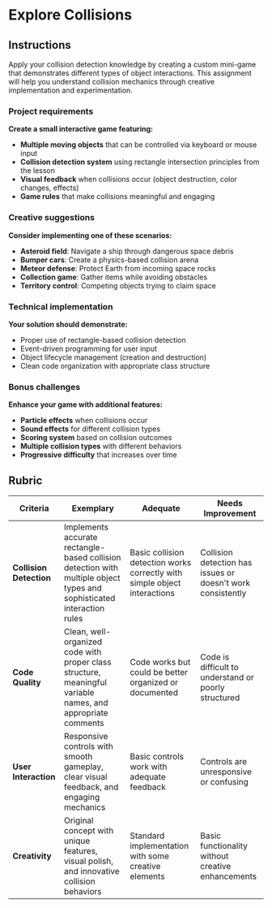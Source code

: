 # Explore Collisions

## Instructions

Apply your collision detection knowledge by creating a custom mini-game that demonstrates different types of object interactions. This assignment will help you understand collision mechanics through creative implementation and experimentation.

### Project requirements

**Create a small interactive game featuring:**
- **Multiple moving objects** that can be controlled via keyboard or mouse input
- **Collision detection system** using rectangle intersection principles from the lesson
- **Visual feedback** when collisions occur (object destruction, color changes, effects)
- **Game rules** that make collisions meaningful and engaging

### Creative suggestions

**Consider implementing one of these scenarios:**
- **Asteroid field**: Navigate a ship through dangerous space debris
- **Bumper cars**: Create a physics-based collision arena
- **Meteor defense**: Protect Earth from incoming space rocks
- **Collection game**: Gather items while avoiding obstacles
- **Territory control**: Competing objects trying to claim space

### Technical implementation

**Your solution should demonstrate:**
- Proper use of rectangle-based collision detection
- Event-driven programming for user input
- Object lifecycle management (creation and destruction)
- Clean code organization with appropriate class structure

### Bonus challenges

**Enhance your game with additional features:**
- **Particle effects** when collisions occur
- **Sound effects** for different collision types
- **Scoring system** based on collision outcomes
- **Multiple collision types** with different behaviors
- **Progressive difficulty** that increases over time

## Rubric

| Criteria | Exemplary | Adequate | Needs Improvement |
|----------|-----------|----------|-------------------|
| **Collision Detection** | Implements accurate rectangle-based collision detection with multiple object types and sophisticated interaction rules | Basic collision detection works correctly with simple object interactions | Collision detection has issues or doesn't work consistently |
| **Code Quality** | Clean, well-organized code with proper class structure, meaningful variable names, and appropriate comments | Code works but could be better organized or documented | Code is difficult to understand or poorly structured |
| **User Interaction** | Responsive controls with smooth gameplay, clear visual feedback, and engaging mechanics | Basic controls work with adequate feedback | Controls are unresponsive or confusing |
| **Creativity** | Original concept with unique features, visual polish, and innovative collision behaviors | Standard implementation with some creative elements | Basic functionality without creative enhancements |